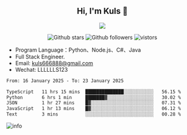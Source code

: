 <h2 align="center"> Hi, I'm Kuls 👋 </h2>
<p align="center">
    <p align="center">
        <img src=" https://avatars.githubusercontent.com/u/42165104?s=460&u=5c7fbf0bce7d4b38a15a44676e6f64b529e47598&v=4"/>
    </p>
    <p align="center">
      <img src="https://img.shields.io/github/stars/hellokuls?style=social" alt="Github stars" />
      <img src="https://img.shields.io/github/followers/hellokuls?style=social" alt="Github followers" />
      <img src="https://visitor-badge.glitch.me/badge?page_id=hellokuls.readme" alt="vistors" />
    </p>
</p>

- Program Language：Python、Node.js、C#、Java
- Full Stack Engineer.
- Email: kuls666888@gmail.com
- Wechat: LLLLLLS123

<!--START_SECTION:waka-->

```txt
From: 16 January 2025 - To: 23 January 2025

TypeScript   11 hrs 15 mins  ██████████████░░░░░░░░░░░   56.15 %
Python       6 hrs 1 min     ███████▓░░░░░░░░░░░░░░░░░   30.02 %
JSON         1 hr 27 mins    █▓░░░░░░░░░░░░░░░░░░░░░░░   07.31 %
JavaScript   1 hr 13 mins    █▓░░░░░░░░░░░░░░░░░░░░░░░   06.12 %
Text         3 mins          ░░░░░░░░░░░░░░░░░░░░░░░░░   00.28 %
```

<!--END_SECTION:waka-->

![info](https://github-readme-stats.vercel.app/api?username=hellokuls&show_icons=true&count_private=true&hide=prs&theme=default_repocard)


